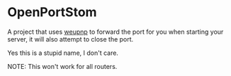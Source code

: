 # OpenPortStom
A project that uses [weupnp](https://github.com/bitletorg/weupnp) to forward the port for you when starting your server, it will also attempt to close the port.

Yes this is a stupid name, I don't care.


NOTE: This won't work for all routers.
